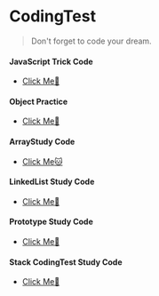 # CodingTest

<!--Quote-->

> Don't forget to code your dream.

#### JavaScript Trick Code

- [Click Me🐤](https://github.com/chuhoon/CodingTest/tree/main/JavaScriptTrickCode)

#### Object Practice

- [Click Me🦉](https://github.com/chuhoon/CodingTest/tree/main/objectPractice)

#### ArrayStudy Code

- [Click Me:cat:](https://github.com/chuhoon/CodingTest/tree/main/arrayTest)

#### LinkedList Study Code

- [Click Me:hamster:](https://github.com/chuhoon/CodingTest/tree/main/linkedList)

#### Prototype Study Code

- [Click Me:dog:](https://github.com/chuhoon/CodingTest/tree/main/prototype)

#### Stack CodingTest Study Code

- [Click Me:monkey:](https://github.com/chuhoon/CodingTest/tree/main/stack)
